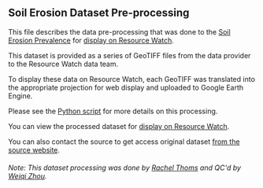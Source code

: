 ## Soil Erosion Dataset Pre-processing
This file describes the data pre-processing that was done to the [Soil Erosion Prevalence](http://landscapeportal.org/blog/30/) for [display on Resource Watch](https://resourcewatch.org/data/explore/719c3024-9f06-47c8-b646-9c2f26dd9737).

This dataset is provided as a series of GeoTIFF files from the data provider to the Resource Watch data team.

To display these data on Resource Watch, each GeoTIFF was translated into the appropriate projection for web display and uploaded to Google Earth Engine.

Please see the [Python script](https://github.com/resource-watch/data-pre-processing/blob/master/wat_070_rw0_soil_erosion/wat_070_rw0_soil_erosion_processing.py) for more details on this processing.

You can view the processed dataset for [display on Resource Watch](https://resourcewatch.org/data/explore/719c3024-9f06-47c8-b646-9c2f26dd9737).

You can also contact the source to get access original dataset [from the source website](http://landscapeportal.org/blog/30/).

###### Note: This dataset processing was done by [Rachel Thoms](https://www.wri.org/profile/rachel-thoms) and QC'd by [Weiqi Zhou](https://www.wri.org/profile/weiqi-zhou).
